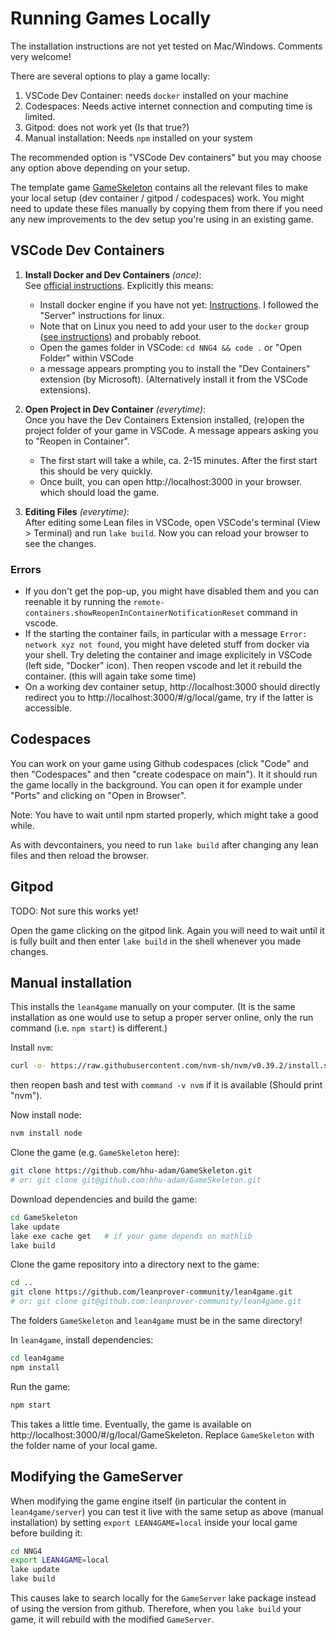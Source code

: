 # Running Games Locally

The installation instructions are not yet tested on Mac/Windows. Comments very welcome!

There are several options to play a game locally:

1. VSCode Dev Container: needs `docker` installed on your machine
2. Codespaces: Needs active internet connection and computing time is limited.
3. Gitpod: does not work yet (Is that true?)
4. Manual installation: Needs `npm` installed on your system

The recommended option is "VSCode Dev containers" but you may choose any option above depending on your setup.

The template game [GameSkeleton](https://github.com/hhu-adam/GameSkeleton) contains all the relevant files to make your local setup (dev container / gitpod / codespaces) work. You might need to update these files manually by copying them from there if you need any new improvements to the dev setup you're using in an existing game.

## VSCode Dev Containers

1.  **Install Docker and Dev Containers** *(once)*:<br/>
    See [official instructions](https://code.visualstudio.com/docs/devcontainers/containers#_getting-started).
    Explicitly this means:
    * Install docker engine if you have not yet: [Instructions](https://docs.docker.com/engine/install/).
      I followed the "Server" instructions for linux.
    * Note that on Linux you need to add your user to the `docker` group
      ([see instructions](https://docs.docker.com/engine/install/linux-postinstall/)) and probably reboot.
    * Open the games folder in VSCode: `cd NNG4 && code .` or "Open Folder" within VSCode
    * a message appears prompting you to install the "Dev Containers" extension (by Microsoft). (Alternatively install it from the VSCode extensions).

2.  **Open Project in Dev Container** *(everytime)*:<br/>
    Once you have the Dev Containers Extension installed, (re)open the project folder of your game in VSCode.
    A message appears asking you to "Reopen in Container".

    * The first start will take a while, ca. 2-15 minutes. After the first
      start this should be very quickly.
    * Once built, you can open http://localhost:3000 in your browser. which should load the game.

3.  **Editing Files** *(everytime)*:<br/>
    After editing some Lean files in VSCode, open VSCode's terminal (View > Terminal) and run `lake build`. Now you can reload your browser to see the changes.

### Errors

* If you don't get the pop-up, you might have disabled them and you can reenable it by
  running the `remote-containers.showReopenInContainerNotificationReset` command in vscode.
* If the starting the container fails, in particular with a message `Error: network xyz not found`,
  you might have deleted stuff from docker via your shell. Try deleting the container and image
  explicitely in VSCode (left side, "Docker" icon). Then reopen vscode and let it rebuild the
  container. (this will again take some time)
* On a working dev container setup, http://localhost:3000 should directly redirect you to http://localhost:3000/#/g/local/game, try if the latter is accessible.

## Codespaces

You can work on your game using Github codespaces (click "Code" and then "Codespaces" and then "create codespace on main"). It it should run the game locally in the background. You can open it for example under "Ports" and clicking on "Open in Browser".

Note: You have to wait until npm started properly, which might take a good while.

As with devcontainers, you need to run `lake build` after changing any lean files and then reload the browser.

## Gitpod

TODO: Not sure this works yet!

Open the game clicking on the gitpod link. Again you will need to wait until it is fully built and then enter `lake build` in the shell whenever you made changes.

## Manual installation

This installs the `lean4game` manually on your computer. (It is the same installation as one would
use to setup a proper server online, only the run command (i.e. `npm start`) is different.)

Install `nvm`:
```bash
curl -o- https://raw.githubusercontent.com/nvm-sh/nvm/v0.39.2/install.sh | bash
```
then reopen bash and test with `command -v nvm` if it is available (Should print "nvm").

Now install node:
```bash
nvm install node
```

Clone the game (e.g. `GameSkeleton` here):
```bash
git clone https://github.com/hhu-adam/GameSkeleton.git
# or: git clone git@github.com:hhu-adam/GameSkeleton.git
```

Download dependencies and build the game:
```bash
cd GameSkeleton
lake update
lake exe cache get   # if your game depends on mathlib
lake build
```

Clone the game repository into a directory next to the game:
```bash
cd ..
git clone https://github.com/leanprover-community/lean4game.git
# or: git clone git@github.com:leanprover-community/lean4game.git
```
The folders `GameSkeleton` and `lean4game` must be in the same directory!

In `lean4game`, install dependencies:
```bash
cd lean4game
npm install
```

Run the game:
```bash
npm start
```

This takes a little time. Eventually, the game is available on http://localhost:3000/#/g/local/GameSkeleton. Replace `GameSkeleton` with the folder name of your local game.

## Modifying the GameServer

When modifying the game engine itself (in particular the content in `lean4game/server`) you can test it live with the same setup as above (manual installation) by setting `export LEAN4GAME=local` inside your local game before building it:

```bash
cd NNG4
export LEAN4GAME=local
lake update
lake build
```
This causes lake to search locally for the `GameServer` lake package instead of using the version from github. Therefore, when you `lake build` your game, it will rebuild with the modified `GameServer`.
